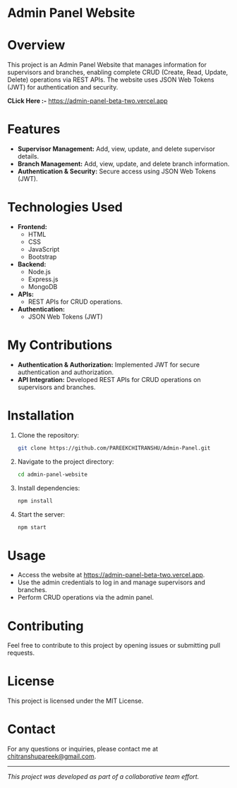 # Admin Panel Website

# Overview
This project is an Admin Panel Website that manages information for supervisors and branches, enabling complete CRUD (Create, Read, Update, Delete) operations via REST APIs. The website uses JSON Web Tokens (JWT) for authentication and security.

**CLick Here :-** https://admin-panel-beta-two.vercel.app

# Features
- **Supervisor Management:** Add, view, update, and delete supervisor details.
- **Branch Management:** Add, view, update, and delete branch information.
- **Authentication & Security:** Secure access using JSON Web Tokens (JWT).

# Technologies Used
- **Frontend:**
  - HTML
  - CSS
  - JavaScript
  - Bootstrap
- **Backend:**
  - Node.js
  - Express.js
  - MongoDB
- **APIs:**
  - REST APIs for CRUD operations.
- **Authentication:**
  - JSON Web Tokens (JWT)

# My Contributions
- **Authentication & Authorization:** Implemented JWT for secure authentication and authorization.
- **API Integration:** Developed REST APIs for CRUD operations on supervisors and branches.

# Installation
1. Clone the repository:
    ```sh
    git clone https://github.com/PAREEKCHITRANSHU/Admin-Panel.git
    ```
2. Navigate to the project directory:
    ```sh
    cd admin-panel-website
    ```
3. Install dependencies:
    ```sh
    npm install
    ```
4. Start the server:
    ```sh
    npm start
    ```

# Usage
- Access the website at https://admin-panel-beta-two.vercel.app.
- Use the admin credentials to log in and manage supervisors and branches.
- Perform CRUD operations via the admin panel.

# Contributing
Feel free to contribute to this project by opening issues or submitting pull requests.

# License
This project is licensed under the MIT License.

# Contact
For any questions or inquiries, please contact me at chitranshupareek@gmail.com.

---

*This project was developed as part of a collaborative team effort.*
